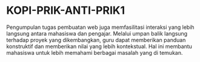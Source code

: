 # KOPI-PRIK-ANTI-PRIK1
Pengumpulan tugas pembuatan web juga memfasilitasi interaksi yang lebih langsung antara mahasiswa dan pengajar. Melalui umpan balik langsung terhadap proyek yang dikembangkan, guru dapat memberikan panduan konstruktif dan memberikan nilai yang lebih kontekstual. Hal ini membantu mahasiswa untuk lebih memahami berbagai masalah yang di temukan.
